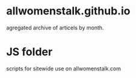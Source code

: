 # allwomenstalk.github.io

agregated archive of articels by month. 


# JS folder 
scripts for sitewide use on allwomenstalk.com 
